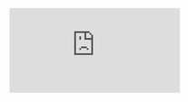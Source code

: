 ![alt text](https://github.com/alam740/Data-Analytics-Course/blob/master/Lecture-PDFs/Lecture2-2019-Collecting-and-plotting-data.pdf "Logo Title Text 1")
